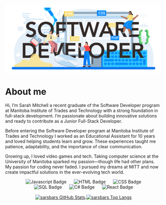 ![My GitHub 1 Image](./software_text_1.jpg)

# About me

Hi, I’m Sarah Mitchell a recent graduate of the Software Developer program at Manitoba Institute of Trades and Technology with a strong foundation in full-stack development. I’m passionate about building innovative solutions and ready to contribute as a Junior Full-Stack Developer.

Before entering the Software Developer program at Manitoba Institute of Trades and Technology I worked as an Educational Assistant for 10 years and loved helping students learn and grow. These experiences taught me patience, adaptability, and the importance of clear communication.

Growing up, I loved video games and tech. Taking computer science at the University of Manitoba sparked my passion—though life had other plans. My passion for coding never faded. I pursued my dreams at MITT and now create impactful solutions in the ever-evolving tech world.


<p align="center">
  <img src="https://img.shields.io/badge/Javascript-6bda6b" alt="Javascript Badge" style="margin: 0 10px;">
  <img src="https://img.shields.io/badge/HTML-42a87b" alt="HTML Badge" style="margin: 0 10px;">
  <img src="https://img.shields.io/badge/CSS-f9e181" alt="CSS Badge" style="margin: 0 10px;">
  <img src="https://img.shields.io/badge/SQL-f1bb17" alt="SQL Badge" style="margin: 0 10px;">
  <img src="https://img.shields.io/badge/C%23-30c6fd" alt="C# Badge" style="margin: 0 10px;">
  <img src="https://img.shields.io/badge/React-098cfb" alt="React Badge" style="margin: 0 10px;">
</p>

<p align="center">
  <a href="https://github.com/sarsbars/github-readme-stats">
    <img align="center" src="https://github-readme-stats.vercel.app/api?username=sarsbars&show_icons=true&theme=radical" alt="sarsbars GitHub Stats" />
  </a>
  <a href="https://github.com/sarsbars/github-readme-stats">
    <img align="center" src="https://github-readme-stats.vercel.app/api/top-langs/?username=sarsbars&layout=compact&theme=radical" alt="sarsbars Top Langs" />
  </a>
</p>
